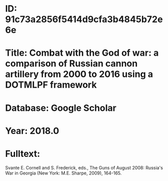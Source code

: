 # ID: 91c73a2856f5414d9cfa3b4845b72e6e
# Title: Combat with the God of war: a comparison of Russian cannon artillery from 2000 to 2016 using a DOTMLPF framework
# Database: Google Scholar
# Year: 2018.0
# Fulltext:
Svante E. Cornell and S. Frederick, eds.,
The Guns of August 2008: Russia's War in Georgia (New York: M.E. Sharpe, 2009), 164-165.